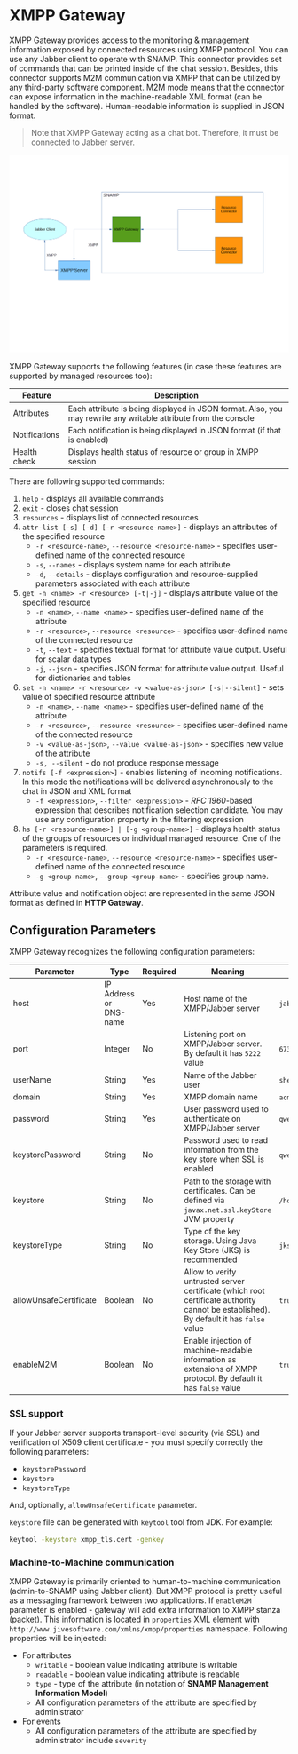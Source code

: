 XMPP Gateway
====
XMPP Gateway provides access to the monitoring & management information exposed by connected resources using XMPP protocol. You can use any Jabber client to operate with SNAMP. This connector provides set of commands that can be printed inside of the chat session. Besides, this connector supports M2M communication via XMPP that can be utilized by any third-party software component. M2M mode means that the connector can expose information in the machine-readable XML format (can be handled by the software). Human-readable information is supplied in JSON format.

> Note that XMPP Gateway acting as a chat bot. Therefore, it must be connected to Jabber server.

![Communication Scheme](xmpp-gateway.png)

XMPP Gateway supports the following features (in case these features are supported by managed resources too):

Feature | Description
---- | ----
Attributes | Each attribute is being displayed in JSON format. Also, you may rewrite any writable attribute from the console
Notifications | Each notification is being displayed in JSON format (if that is enabled)
Health check | Displays health status of resource or group in XMPP session

There are following supported commands:

1. `help` - displays all available commands
1. `exit` - closes chat session
1. `resources` - displays list of connected resources
1. `attr-list [-s] [-d] [-r <resource-name>]` - displays an attributes of the specified resource
    - `-r <resource-name>`, `--resource <resource-name>` - specifies user-defined name of the connected resource
    - `-s`, `--names` - displays system name for each attribute
    - `-d`, `--details` - displays configuration and resource-supplied parameters associated with each attribute
1. `get -n <name> -r <resource> [-t|-j]` - displays attribute value of the specified resource
    - `-n <name>`, `--name <name>` - specifies user-defined name of the attribute
    - `-r <resource>`, `--resource <resource>` - specifies user-defined name of the connected resource
    - `-t`, `--text` - specifies textual format for attribute value output. Useful for scalar data types
    - `-j`, `--json` - specifies JSON format for attribute value output. Useful for dictionaries and tables
1. `set -n <name> -r <resource> -v <value-as-json> [-s|--silent]` - sets value of specified resource attribute
    - `-n <name>`, `--name <name>` - specifies user-defined name of the attribute
    - `-r <resource>`, `--resource <resource>` - specifies user-defined name of the connected resource
    - `-v <value-as-json>`, `--value <value-as-json>` - specifies new value of the attribute
    - `-s, --silent` - do not produce response message
1. `notifs [-f <expression>]` - enables listening of incoming notifications. In this mode the notifications will be delivered asynchronously to the chat in JSON and XML format
    - `-f <expression>`, `--filter <expression>` - _RFC 1960_-based expression that describes notification selection candidate. You may use any configuration property in the filtering expression
1. `hs [-r <resource-name>] | [-g <group-name>]` - displays health status of the groups of resources or individual managed resource. One of the parameters is required.
    - `-r <resource-name>`, `--resource <resource-name>` - specifies user-defined name of the connected resource
    - `-g <group-name>`, `--group <group-name>` - specifies group name.

Attribute value and notification object are represented in the same JSON format as defined in **HTTP Gateway**.

## Configuration Parameters
XMPP Gateway recognizes the following configuration parameters:

Parameter | Type | Required | Meaning | Example
---- | ---- | ---- | ---- | ----
host | IP Address or DNS-name | Yes | Host name of the XMPP/Jabber server | `jabber.acme.com`
port | Integer | No | Listening port on XMPP/Jabber server. By default it has `5222` value | `6733`
userName | String | Yes | Name of the Jabber user | `sheldon`
domain | String | Yes | XMPP domain name | `acme.com`
password | String | Yes | User password used to authenticate on XMPP/Jabber server | `qwerty`
keystorePassword | String | No | Password used to read information from the key store when SSL is enabled | `qwerty`
keystore | String | No | Path to the storage with certificates. Can be defined via `javax.net.ssl.keyStore` JVM property | `/home/admin/.keystore/tls.cert`
keystoreType | String | No | Type of the key storage. Using Java Key Store (JKS) is recommended | `jks`
allowUnsafeCertificate | Boolean | No | Allow to verify untrusted server certificate (which root certificate authority cannot be established). By default it has `false` value | `true`
enableM2M | Boolean | No | Enable injection of machine-readable information as extensions of XMPP protocol. By default it has `false` value | `true`

### SSL support
If your Jabber server supports transport-level security (via SSL) and verification of X509 client certificate - you must specify correctly the following parameters:

* `keystorePassword`
* `keystore`
* `keystoreType`

And, optionally, `allowUnsafeCertificate` parameter.

`keystore` file can be generated with `keytool` tool from JDK. For example:

```bash
keytool -keystore xmpp_tls.cert -genkey
```

### Machine-to-Machine communication
XMPP Gateway is primarily oriented to human-to-machine communication (admin-to-SNAMP using Jabber client). But XMPP protocol is pretty useful as a messaging framework between two applications. If `enableM2M` parameter is enabled - gateway will add extra information to XMPP stanza (packet). This information is located in `properties` XML element with `http://www.jivesoftware.com/xmlns/xmpp/properties` namespace. Following properties will be injected:

* For attributes
  * `writable` - boolean value indicating attribute is writable
  * `readable` - boolean value indicating attribute is readable
  * `type` - type of the attribute (in notation of **SNAMP Management Information Model**)
  * All configuration parameters of the attribute are specified by administrator
* For events
  * All configuration parameters of the attribute are specified by administrator include `severity`
